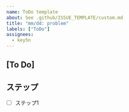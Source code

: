```yaml
---
name: ToDo template
about: See .github/ISSUE_TEMPLATE/custom.md
title: "mm/dd: problem"
labels: ["ToDo"]
assignees: 
  - key5n
---
```


## [To Do]

## ステップ
- [ ] ステップ1